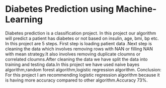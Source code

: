 # Diabetes  Prediction  using Machine-Learning
Diabetes prediction is a classification project. In this project our algorithm will predict a patient has diabetes or not based on insulin, age, bmi, bp etc. In this project are 5 steps. First step is loading patient data .Next step is cleaning the data which involves removing rows with NAN or filling NAN with mean strategy.It also involves removing duplicate cloumns or correlated cloumns.After cleaning the data we have split the data into training and testing data.In this project we have used naive bayes algorithm,random forest algorithm,logistic regression algorithm.
Conclusion: For this project I am recommending logistic regression algorithm because it is having more accuracy compared to other algorithm.Accuracy 73%.
